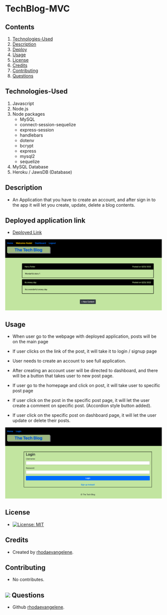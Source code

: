 # TechBlog-MVC

## Contents

1. [Technologies-Used](#Technologies-Used)
2. [Description](#Description)
3. [Deploy](#Link)
4. [Usage](#Usage)
5. [License](#License)
6. [Credits](#Credits)
7. [Contributing](#Contributing)
8. [Questions](#Questions)

## Technologies-Used

1. Javascript
2. Node.js
3. Node packages
   - MySQL
   - connect-session-sequelize
   - express-session
   - handlebars
   - dotenv
   - bcrypt
   - express
   - mysql2
   - sequelize
4. MySQL Database
5. Heroku / JawsDB (Database)

## Description

- An Application that you have to create an account, and after sign in to the app it will let you create, update, delete a blog contents.

## Deployed application link

- [Deployed Link](https://rhoda-mvc-tech-blog.herokuapp.com/)

![Signin](./public/Assets/dashboard.png)

## Usage

- When user go to the webpage with deployed application, posts will be on the main page

- If user clicks on the link of the post, it will take it to login / signup page

- User needs to create an account to see full application.

- After creating an account user will be directed to dashboard, and there will be a button that takes user to new post page.

- If user go to the homepage and click on post, it will take user to specific post page

- If user click on the post in the specific post page, it will let the user create a comment on specific post. (Accordion style button added).

- If user click on the specific post on dashboard page, it will let the user update or delete their posts.

![Signin](./public/Assets/signin.png)

## License

- [![License: MIT](https://img.shields.io/badge/License-MIT-yellow.svg)](https://opensource.org/licenses/MIT)

## Credits

- Created by [rhodaevangelene](https://github.com/rhodaevangelene).

## Contributing

- No contributes.

## <img src="https://icons.iconarchive.com/icons/social-media-icons/social-buntings/48/Aim-icon.png"> Questions

- Github [rhodaevangelene](https://github.com/rhodaevangelene).
